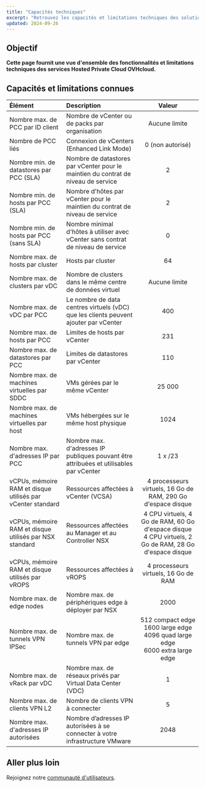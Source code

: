 ```yaml
---
title: "Capacités techniques"
excerpt: "Retrouvez les capacités et limitations techniques des solutions Hosted Private Cloud fournies par OVHcloud"
updated: 2024-09-26
---
```


## Objectif

**Cette page fournit une vue d'ensemble des fonctionnalités et limitations techniques des services Hosted Private Cloud OVHcloud.**

## Capacités et limitations connues

| Élément                                                    | Description                                                                            |                                                  Valeur                                                  |
|:-----------------------------------------------------------|:---------------------------------------------------------------------------------------|:--------------------------------------------------------------------------------------------------------:|
| Nombre max. de PCC par ID client                           | Nombre de vCenter ou de packs par organisation                                         |                                              Aucune limite                                               |
| Nombre de PCC liés                                         | Connexion de vCenters (Enhanced Link Mode)                                             |                                             0 (non autorisé)                                             |
| Nombre min. de datastores par PCC (SLA)                    | Nombre de datastores par vCenter pour le maintien du contrat de niveau de service      |                                                    2                                                     |
| Nombre min. de hosts par PCC (SLA)                         | Nombre d'hôtes par vCenter pour le maintien du contrat de niveau de service            |                                                    2                                                     |
| Nombre min. de hosts par PCC (sans SLA)                    | Nombre minimal d'hôtes à utiliser avec vCenter sans contrat de niveau de service       |                                                    0                                                     |
| Nombre max. de hosts par cluster                           | Hosts par cluster                                                                      |                                                    64                                                    |
| Nombre max. de clusters par vDC                            | Nombre de clusters dans le même centre de données virtuel                              |                                              Aucune limite                                               |
| Nombre max. de vDC par PCC                                 | Le nombre de data centres virtuels (vDC) que les clients peuvent ajouter par vCenter   |                                                   400                                                    |
| Nombre max. de hosts par PCC                               | Limites de hosts par vCenter                                                           |                                                   231                                                    |
| Nombre max. de datastores par PCC                          | Limites de datastores par vCenter                                                      |                                                   110                                                    |
| Nombre max. de machines virtuelles par SDDC                | VMs gérées par le même vCenter                                                         |                                                  25 000                                                  |
| Nombre max. de machines virtuelles par host                | VMs hébergées sur le même host physique                                                |                                                   1024                                                   |
| Nombre max. d'adresses IP par PCC                          | Nombre max. d'adresses IP publiques pouvant être attribuées et utilisables par vCenter |                                                 1 x /23                                                  |
| vCPUs, mémoire RAM et disque utilisés par vCenter standard | Ressources affectées à vCenter (VCSA)                                                  |                       4 processeurs virtuels, 16 Go de RAM, 290 Go d'espace disque                       |
| vCPUs, mémoire RAM et disque utilisés par NSX standard     | Ressources affectées au Manager et au Controller NSX                                   | 4 CPU virtuels, 4 Go de RAM, 60 Go d'espace disque<br>4 CPU virtuels, 2 Go de RAM, 28 Go d'espace disque |
| vCPUs, mémoire RAM et disque utilisés par vROPS            | Ressources affectées à vROPS                                                           |                                   4 processeurs virtuels, 16 Go de RAM                                   |
| Nombre max. de edge nodes                                  | Nombre max. de périphériques edge à déployer par NSX                                   |                                                   2000                                                   |
| Nombre max. de tunnels VPN IPSec                           | Nombre max. de tunnels VPN par edge                                                    |           512 compact edge<br>1600 large edge<br>4096 quad large edge<br>6000 extra large edge           |
| Nombre max. de vRack par vDC                               | Nombre max. de réseaux privés par Virtual Data Center (VDC)                            |                                                    1                                                     |
| Nombre max. de clients VPN L2                              | Nombre de clients VPN à connecter                                                      |                                                    5                                                     |
| Nombre max. d'adresses IP autorisées                       | Nombre d’adresses IP autorisées à se connecter à votre infrastructure VMware           |                                                   2048                                                   |

## Aller plus loin

Rejoignez notre [communauté d'utilisateurs](/links/community).
